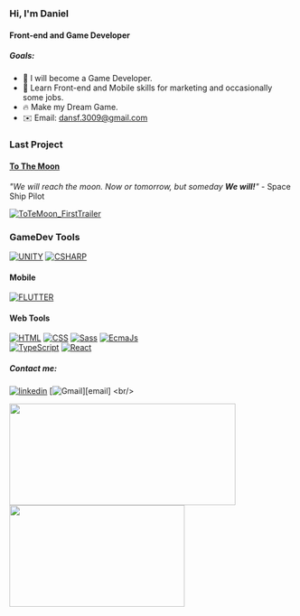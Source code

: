 ### Hi, I'm Daniel

####  Front-end and Game Developer

<h5>
    Goals:
</h5>

- 🖖 I will become a Game Developer.
- 🌱 Learn Front-end and Mobile skills for marketing and occasionally some jobs.
- 🔥 Make my Dream Game.
- ✉️ Email: dansf.3009@gmail.com

### Last Project
#### [To The Moon](https://github.com/dansf/GameDev--ProjectBooster)
*"We will reach the moon. Now or tomorrow, but someday **We will!**"* - Space Ship Pilot

[![ToTeMoon_FirstTrailer](https://user-images.githubusercontent.com/63010902/147281503-949fdef0-c583-4da3-84ca-5bcb3e6345c0.gif)][video]

### GameDev Tools
[![UNITY](https://img.shields.io/badge/Unity-100000?style=for-the-badge&labelColor=black&logo=unity&logoColor=white)][link] [![CSHARP](https://img.shields.io/badge/CSharp-239120?style=for-the-badge&labelColor=black&logo=c-sharp&logoColor=239120)][link]

#### Mobile
[![FLUTTER](https://img.shields.io/badge/Flutter-02569B?style=for-the-badge&labelColor=black&logo=flutter&logoColor=02569B
)][link]

#### Web Tools
[![HTML](https://img.shields.io/badge/-HTML-fd822b?style=for-the-badge&labelColor=black&logo=html5&logoColor=fd822b)][link] [![CSS](https://img.shields.io/badge/-CSS-0DA6D8?style=for-the-badge&labelColor=black&logo=css3&logoColor=0DA6D8)][link] [![Sass](https://img.shields.io/badge/Sass-CC6699?style=for-the-badge&labelColor=black&logo=sass&logoColor=CC6699)][link] [![EcmaJs](https://img.shields.io/badge/JavaScript-F7DF1E?style=for-the-badge&labelColor=black&logo=javascript&logoColor=F7DF1E)][link] <br>[![TypeScript](https://img.shields.io/badge/TypeScript-007ACC?style=for-the-badge&logo=typescript&labelColor=black&logoColor=007ACC)][link] [![React](https://img.shields.io/badge/React-61DAFB?style=for-the-badge&labelColor=black&logo=react&logoColor=61DAFB)][link]

##### Contact me:
[![linkedin](https://img.shields.io/badge/-LinkedIn-33BBFF?style=for-the-badge&labelColor=black&logo=LinkedIn&logoColor=33BBFF)][linkedin] [![Gmail](https://img.shields.io/badge/-Email-EA4335?style=for-the-badge&labelColor=black&logo=gmail&logoColor=EA4335")][email]
<br/>
<div>
    <a href="https://github.com/dansf?tab=repositories ">
    	<img height="180em" width="400em" src="https://github-readme-stats.vercel.app/api?username=dansf&show_icons=true&theme=tokyonight">
        <img height="180em" width="310em" src="https://github-readme-stats.vercel.app/api/top-langs/?username=dansf&layout=compact&theme=tokyonight">
    </a>
</div>

[linkedin]: https://www.linkedin.com/in/daniel-silva-6a56b070/
[link]: https://github.com/dansf?tab=repositories
[email]: (mailto:dansf.3009@gmail.com)
[video]: https://user-images.githubusercontent.com/63010902/147283928-ea2821a1-1847-4a81-b4ec-01eb42d1a2f8.mp4
